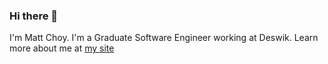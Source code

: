### Hi there 👋

I'm Matt Choy. I'm a Graduate Software Engineer working at Deswik. Learn more about me at [my site](https://mattpchoy.github.io/)


<!--
<picture>
  <source
    srcset="https://github-readme-stats.vercel.app/api?username=mattpchoy&show_icons=true&theme=dracula"
    media="(prefers-color-scheme: dark)"
  />
  <source
    srcset="https://github-readme-stats.vercel.app/api?username=mattpchoy&show_icons=true&theme=transparent"
    media="(prefers-color-scheme: light), (prefers-color-scheme: no-preference)"
  />
  <img src="https://github-readme-stats.vercel.app/api?username=mattpchoy&show_icons=true" />
</picture>
-->

<!--
**MattPChoy/MattPChoy** is a ✨ _special_ ✨ repository because its `README.md` (this file) appears on your GitHub profile.

Here are some ideas to get you started:

- 🔭 I’m currently working on ...
- 🌱 I’m currently learning ...
- 👯 I’m looking to collaborate on ...
- 🤔 I’m looking for help with ...
- 💬 Ask me about ...
- 📫 How to reach me: ...
- 😄 Pronouns: ...
- ⚡ Fun fact: ...
-->
